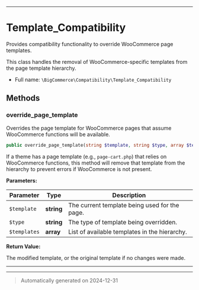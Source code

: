 ***

# Template_Compatibility

Provides compatibility functionality to override WooCommerce page templates.

This class handles the removal of WooCommerce-specific templates from the page template hierarchy.

* Full name: `\BigCommerce\Compatibility\Template_Compatibility`




## Methods


### override_page_template

Overrides the page template for WooCommerce pages that assume WooCommerce functions will be available.

```php
public override_page_template(string $template, string $type, array $templates): string
```

If a theme has a page template (e.g., `page-cart.php`) that relies on WooCommerce functions,
this method will remove that template from the hierarchy to prevent errors if WooCommerce is not present.






**Parameters:**

| Parameter | Type | Description |
|-----------|------|-------------|
| `$template` | **string** | The current template being used for the page. |
| `$type` | **string** | The type of template being overridden. |
| `$templates` | **array** | List of available templates in the hierarchy. |


**Return Value:**

The modified template, or the original template if no changes were made.




***


***
> Automatically generated on 2024-12-31
